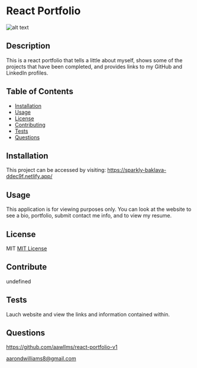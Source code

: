 # React Portfolio

![alt text](https://img.shields.io/badge/LICENSE-MIT-blue)

## Description

This is a react portfolio that tells a little about myself, shows some of the projects that have been completed, and provides links to my GitHub and LinkedIn profiles.

## Table of Contents

- [Installation](#installation)
- [Usage](#usage)
- [License](#license)
- [Contributing](#contributing)
- [Tests](#tests)
- [Questions](#questions)

## Installation

This project can be accessed by visiting: https://sparkly-baklava-ddec9f.netlify.app/

## Usage

This application is for viewing purposes only. You can look at the website to see a bio, portfolio, submit contact me info, and to view my resume.

## License

MIT
[MIT License](https://mit-license.org/)

## Contribute

undefined

## Tests

Lauch website and view the links and information contained within.

## Questions

https://github.com/aawllms/react-portfolio-v1

aarondwilliams8@gmail.com

